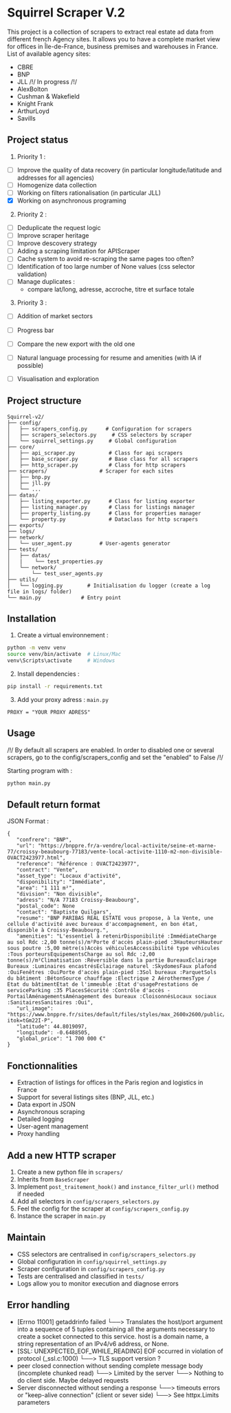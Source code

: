 # Squirrel Scraper V.2

This project is a collection of scrapers to extract real estate ad data from different french Agency sites.
It allows you to have a complete market view for offices in Île-de-France, business premises and warehouses in France.
List of available agency sites:

- CBRE
- BNP
- JLL /!/ In progress /!/
- AlexBolton
- Cushman & Wakefield
- Knight Frank
- ArthurLoyd
- Savills

## Project status

1. Priority 1 :

- [ ] Improve the quality of data recovery (in particular longitude/latitude and addresses for all agencies)
- [ ] Homogenize data collection
- [ ] Working on filters rationalisation (in particular JLL)
- [x] Working on asynchronous programing

2. Priority 2 :
- [ ] Deduplicate the request logic
- [ ] Improve scraper heritage
- [ ] Improve descovery strategy
- [ ] Adding a scraping limitation for APIScraper
- [ ] Cache system to avoid re-scraping the same pages too often?
- [ ] Identification of too large number of None values (css selector validation)
- [ ] Manage duplicates :
   - compare lat/long, adresse, accroche, titre et surface totale

3. Priority 3 :
- [ ] Addition of market sectors
- [ ] Progress bar
- [ ] Compare the new export with the old one
- [ ] Natural language processing for resume and amenities (with IA if possible)
- [ ] Visualisation and exploration



## Project structure

```
Squirrel-v2/
├── config/
│   ├── scrapers_config.py      # Configuration for scrapers
│   ├── scrapers_selectors.py     # CSS selectors by scraper
│   └── squirrel_settings.py     # Global configuration
├── core/
│   ├── api_scraper.py           # Class for api scrapers
│   ├── base_scraper.py          # Base class for all scrapers
│   ├── http_scraper.py          # Class for http scrapers
├── scrapers/                 # Scraper for each sites
│   ├── bnp.py
│   ├── jll.py
│   └── ...
├── datas/
│   ├── listing_exporter.py      # Class for listing exporter
│   ├── listing_manager.py       # Class for listings manager
│   ├── property_listing.py      # Class for properties manager
│   └── property.py              # Dataclass for http scrapers
├── exports/
├── logs/
├── network/
│   └── user_agent.py         # User-agents generator
├── tests/
│   ├── datas/
│   |    └── test_properties.py
│   └── network/
│       └── test_user_agents.py
├── utils/
│   └── logging.py        # Initialisation du logger (create a log file in logs/ folder)
└── main.py             # Entry point
```

## Installation

1. Create a virtual environnement :
```bash
python -m venv venv
source venv/bin/activate  # Linux/Mac
venv\Scripts\activate     # Windows
```

2. Install dependencies :
```bash
pip install -r requirements.txt
```

3. Add your proxy adress :
`main.py`
```
PROXY = "YOUR PROXY ADRESS"
```

## Usage

/!/ By default all scrapers are enabled. In order to disabled one or several scrapers, go to the config/scrapers_config and set the "enabled" to False /!/

Starting program with :
```bash
python main.py
```

## Default return format

JSON Format :
```
{
   "confrere": "BNP",
   "url": "https://bnppre.fr/a-vendre/local-activite/seine-et-marne-77/croissy-beaubourg-77183/vente-local-activite-1110-m2-non-divisible-OVACT2423977.html",
   "reference": "Référence : OVACT2423977",
   "contract": "Vente",
   "asset_type": "Locaux d'activité",
   "disponibility": "Immédiate",
   "area": "1 111 m²",
   "division": "Non divisible",
   "adress": "N/A 77183 Croissy-Beaubourg",
   "postal_code": None
   "contact": "Baptiste Quilgars",
   "resume": "BNP PARIBAS REAL ESTATE vous propose, à la Vente, une cellule d'activité avec bureaux d'accompagnement, en bon état, disponible à Croissy-Beaubourg.",
   "amenities": "L'essentiel à retenirDisponibilité :ImmédiateCharge au sol Rdc :2,00 tonne(s)/m²Porte d'accès plain-pied :3HauteursHauteur sous poutre :5,00 mètre(s)Accès véhiculesAccessibilité type véhicules :Tous porteursEquipementsCharge au sol Rdc :2,00 tonne(s)/m²Climatisation :Réversible dans la partie BureauxEclairage Bureaux :Luminaires encastrésEclairage naturel :SkydomesFaux plafond :OuiFenêtres :OuiPorte d'accès plain-pied :3Sol bureaux :ParquetSols du bâtiment :BétonSource chauffage :Electrique 2 AérothermesType / Etat du bâtimentEtat de l'immeuble :Etat d'usagePrestations de serviceParking :35 PlacesSécurité :Contrôle d'accès - PortailAménagementsAménagement des bureaux :CloisonnésLocaux sociaux :SanitairesSanitaires :Oui",
   "url_image": "https://www.bnppre.fr/sites/default/files/styles/max_2600x2600/public/offers/34/34fcc0a002c3245f1c2cd2c393d1e2b89a1e5582.jpg.webp?itok=tGm22I-P",
   "latitude": 44.8019097,
   "longitude": -0.6488505,
   "global_price": "1 700 000 €"
}
```

## Fonctionnalities

- Extraction of listings for offices in the Paris region and logistics in France
- Support for several listings sites (BNP, JLL, etc.)
- Data export in JSON
- Asynchronous scraping
- Detailed logging
- User-agent management
- Proxy handling

## Add a new HTTP scraper

1. Create a new python file in `scrapers/`
2. Inherits from `BaseScraper`
3. Implement `post_traitement_hook()` and `instance_filter_url()` method if needed
4. Add all selectors in `config/scrapers_selectors.py`
5. Feel the config for the scraper at `config/scrapers_config.py`
6. Instance the scraper in `main.py`

## Maintain

- CSS selectors are centralised in `config/scrapers_selectors.py`
- Global configuration in `config/squirrel_settings.py`
- Scraper configuration in `config/scrapers_config.py`
- Tests are centralised and classified in `tests/`
- Logs allow you to monitor execution and diagnose errors

## Error handling

- [Errno 11001] getaddrinfo failed
└──> Translates the host/port argument into a sequence of 5 tuples containing all the arguments necessary to create a socket connected to this service. host is a domain name, a string representation of an IPv4/v6 address, or None.
- [SSL: UNEXPECTED_EOF_WHILE_READING] EOF occurred in violation of protocol (_ssl.c:1000)
└──> TLS support version ?
- peer closed connection without sending complete message body (incomplete chunked read)
└──> Limited by the server
   └──> Nothing to do client side. Maybe delayed requests
- Server disconnected without sending a response
└──> timeouts errors or "keep-alive connection" (client or sever side)
   └──> See httpx.Limits parameters

